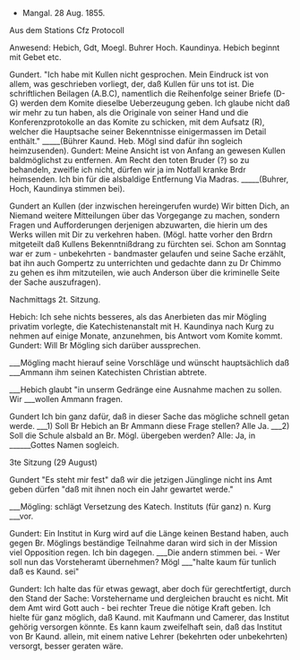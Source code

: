 + Mangal. 28 Aug. 1855.

 Aus dem Stations Cfz Protocoll

Anwesend: Hebich, Gdt, Moegl. Buhrer Hoch. Kaundinya.
Hebich beginnt mit Gebet etc.

Gundert. "Ich habe mit Kullen nicht gesprochen. Mein Eindruck ist von allem, was geschrieben vorliegt, der, daß Kullen für uns tot ist. Die schriftlichen Beilagen (A.B.C), namentlich die Reihenfolge seiner Briefe (D-G) werden dem Komite dieselbe Ueberzeugung geben. Ich glaube nicht daß wir mehr zu tun haben, als die Originale von seiner Hand und die Konferenzprotokolle an das Komite zu schicken, mit dem Aufsatz (R), welcher die Hauptsache seiner Bekenntnisse einigermassen im Detail enthält." _____(Bührer Kaund. Heb. Mögl sind dafür ihn sogleich heimzusenden). 
Gundert: Meine Ansicht ist von Anfang an gewesen Kullen baldmöglichst zu entfernen. Am Recht den toten Bruder (?) so zu behandeln, zweifle ich nicht, dürfen wir ja im Notfall kranke Brdr heimsenden. Ich bin für die alsbaldige Entfernung Via Madras.
_____(Buhrer, Hoch, Kaundinya stimmen bei).

Gundert an Kullen (der inzwischen hereingerufen wurde) Wir bitten Dich, an Niemand weitere Mitteilungen über das Vorgegange zu machen, sondern Fragen und Aufforderungen derjenigen abzuwarten, die hierin um des Werks willen mit Dir zu verkehren haben. (Mögl. hatte vorher den Brdrn mitgeteilt daß Kullens Bekenntnißdrang zu fürchten sei. Schon am Sonntag war er zum - unbekehrten - bandmaster gelaufen und seine Sache erzählt, bat ihn auch Gompertz zu unterrichten und gedachte dann zu Dr Chimmo zu gehen es ihm mitzuteilen, wie auch Anderson über die kriminelle Seite der Sache auszufragen). 

 Nachmittags 2t. Sitzung.

Hebich: Ich sehe nichts besseres, als das Anerbieten das mir Mögling privatim vorlegte, die Katechistenanstalt mit H. Kaundinya nach Kurg zu nehmen auf einige Monate, anzunehmen, bis Antwort vom Komite kommt. 
Gundert: Will Br Mögling sich darüber aussprechen.

___Mögling macht hierauf seine Vorschläge und wünscht hauptsächlich daß ___Ammann ihm seinen Katechisten Christian abtrete.

___Hebich glaubt "in unserm Gedränge eine Ausnahme machen zu sollen. Wir ___wollen Ammann fragen.

Gundert Ich bin ganz dafür, daß in dieser Sache das mögliche schnell getan werde.
___1) Soll Br Hebich an Br Ammann diese Frage stellen? Alle Ja. ___2) Soll die Schule alsbald an Br. Mögl. übergeben werden? Alle: Ja, in ______Gottes Namen sogleich.


 3te Sitzung (29 August)

Gundert "Es steht mir fest" daß wir die jetzigen Jünglinge nicht ins Amt geben dürfen "daß mit ihnen noch ein Jahr gewartet werde."

___Mögling: schlägt Versetzung des Katech. Instituts (für ganz) n. Kurg ___vor.

Gundert: Ein Institut in Kurg wird auf die Länge keinen Bestand haben, auch gegen Br. Möglings beständige Teilnahme daran wird sich in der Mission viel Opposition regen. Ich bin dagegen.
___Die andern stimmen bei. - Wer soll nun das Vorsteheramt übernehmen? Mögl ___"halte kaum für tunlich daß es Kaund. sei"

Gundert: Ich halte das für etwas gewagt, aber doch für gerechtfertigt, durch den Stand der Sache: Vorstehername und dergleichen braucht es nicht. Mit dem Amt wird Gott auch - bei rechter Treue die nötige Kraft geben. Ich hielte für ganz möglich, daß Kaund. mit Kaufmann und Camerer, das Institut gehörig versorgen könnte. Es kann kaum zweifelhaft sein, daß das Institut von Br Kaund. allein, mit einem native Lehrer (bekehrten oder unbekehrten) versorgt, besser geraten wäre.

